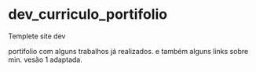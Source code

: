 # dev_curriculo_portifolio
Templete site dev

portifolio com alguns trabalhos já realizados.
e também alguns links sobre min.
vesão 1 adaptada.
